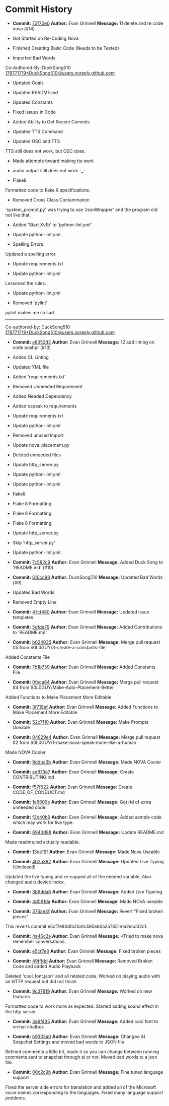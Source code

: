# Commit History

- **Commit:** [72f70e0](https://github.com/S0L0GUY/NOVA-AI/commit/72f70e079664b5792c6d59e3010bbe033ed00790)
  **Author:** Evan Grinnell
  **Message:** 11 delete and re code nova (#14)

* Got Started on Re-Coding Nova

* Finished Creating Basic Code (Needs to be Tested)

* Imported Bad Words

Co-Authored-By: DuckSong510 <179771719+DuckSong510@users.noreply.github.com>

* Updated Goals

* Updated README.md

* Updated Constants

* Fixed Issues in Code

* Added Ability to Get Recent Commits

* Updated TTS Command

* Updated OSC and TTS

TTS still does not work, but OSC does.

* Made attempts toward making tts work

* audio output still does not work -_-

* Flake8

Formatted code to flake 8 specifications.

* Removed Cross Class Contamination

'system_prompt.py' was trying to use 'JsonWrapper' and the program did not like that.

* Added 'Start Xvfb' to 'python-lint.yml'

* Update python-lint.yml

* Spelling Errors.

Updated a spelling error.

* Update requirements.txt

* Update python-lint.yml

Lessoned the rules.

* Update python-lint.yml

* Removed 'pylint'

pylint makes me so sad

---------

Co-authored-by: DuckSong510 <179771719+DuckSong510@users.noreply.github.com>

- **Commit:** [a8352d2](https://github.com/S0L0GUY/NOVA-AI/commit/a8352d264ccab37d5c2ba4eac26de714ba547013)
  **Author:** Evan Grinnell
  **Message:** 12 add linting on code pushpr (#13)

* Added CL Linting

* Updated YML file

* Added 'requirememts.txt'

* Removed Unneeded Requirement

* Added Needed Dependency

* Added espeak to requirements

* Update requirements.txt

* Update python-lint.yml

* Removed unused Import

* Update nova_placement.py

* Deleted unneeded files

* Update http_server.py

* Update python-lint.yml

* Update python-lint.yml

* flake8

* Flake 8 Formatting

* Flake 8 Formatting

* Flake 8 Formatting

* Update http_server.py

* Skip 'http_server.py'

* Update python-lint.yml

- **Commit:** [7c582c9](https://github.com/S0L0GUY/NOVA-AI/commit/7c582c90da9a54ab133dc11df02b6e0e506a3818)
  **Author:** Evan Grinnell
  **Message:** Added Duck Song to 'README.md' (#10)

- **Commit:** [610cc88](https://github.com/S0L0GUY/NOVA-AI/commit/610cc88718ced1ed1d484b59b86978228136ec8d)
  **Author:** DuckSong510
  **Message:** Updated Bad Words (#9)

* Updated Bad Words

* Removed Empty Line

- **Commit:** [47cf480](https://github.com/S0L0GUY/NOVA-AI/commit/47cf4801459474250a8f2552f400cbb12ed22fbf)
  **Author:** Evan Grinnell
  **Message:** Updated issue templates

- **Commit:** [5dfde79](https://github.com/S0L0GUY/NOVA-AI/commit/5dfde79461cd5bd39febe0f2485da28e8a05830f)
  **Author:** Evan Grinnell
  **Message:** Added Contributions to 'README.md'

- **Commit:** [b624035](https://github.com/S0L0GUY/NOVA-AI/commit/b624035e0071d67468c4321c0c7a8b14e8356aa4)
  **Author:** Evan Grinnell
  **Message:** Merge pull request #5 from S0L0GUY/3-create-a-constants-file

Added Constants File

- **Commit:** [7b1b739](https://github.com/S0L0GUY/NOVA-AI/commit/7b1b7394716f1f1c28ffaa7da44055b4bcb2adec)
  **Author:** Evan Grinnell
  **Message:** Added Constants File

- **Commit:** [0feca84](https://github.com/S0L0GUY/NOVA-AI/commit/0feca84a69237c34bf974839caa823ad5d730d13)
  **Author:** Evan Grinnell
  **Message:** Merge pull request #4 from S0L0GUY/Make-Auto-Placement-Better

Added Functions to Make Placement More Editable

- **Commit:** [3f719ef](https://github.com/S0L0GUY/NOVA-AI/commit/3f719ef3664aaec6e68d5ae1209b2cfebc1bb46e)
  **Author:** Evan Grinnell
  **Message:** Added Functions to Make Placement More Editable

- **Commit:** [52c7f10](https://github.com/S0L0GUY/NOVA-AI/commit/52c7f10225bd3511de0181cd32c5f6e3c45b891f)
  **Author:** Evan Grinnell
  **Message:** Make Prompts Useable

- **Commit:** [04829e4](https://github.com/S0L0GUY/NOVA-AI/commit/04829e486ecd743c0d7df6e262c599ca06d40ef5)
  **Author:** Evan Grinnell
  **Message:** Merge pull request #2 from S0L0GUY/1-make-nova-speak-more-like-a-human

Made NOVA Cooler

- **Commit:** [9ddba3b](https://github.com/S0L0GUY/NOVA-AI/commit/9ddba3b0056f9c15a80599892cc44c84c3073815)
  **Author:** Evan Grinnell
  **Message:** Made NOVA Cooler

- **Commit:** [ad973e7](https://github.com/S0L0GUY/NOVA-AI/commit/ad973e76f170fc34e5fa1288110d063532c35ae5)
  **Author:** Evan Grinnell
  **Message:** Create CONTRIBUTING.md

- **Commit:** [f57f922](https://github.com/S0L0GUY/NOVA-AI/commit/f57f9225d46b298978a55a743227b05215fd6d3a)
  **Author:** Evan Grinnell
  **Message:** Create CODE_OF_CONDUCT.md

- **Commit:** [1a6809e](https://github.com/S0L0GUY/NOVA-AI/commit/1a6809e2423694867492430420dfeba835903b13)
  **Author:** Evan Grinnell
  **Message:** Got rid of extra unneeded code.

- **Commit:** [f2b40b9](https://github.com/S0L0GUY/NOVA-AI/commit/f2b40b96bacbd06d0dbffaa36a916637d9cbb465)
  **Author:** Evan Grinnell
  **Message:** Added sample code which may work for live type.

- **Commit:** [6943d88](https://github.com/S0L0GUY/NOVA-AI/commit/6943d887d00afacfdf62a8f3c4e0a1da1f26840e)
  **Author:** Evan Grinnell
  **Message:** Update README.md

Made readme.md actually readable.

- **Commit:** [13de19f](https://github.com/S0L0GUY/NOVA-AI/commit/13de19f7132d831af60a53a5a61de463e8652321)
  **Author:** Evan Grinnell
  **Message:** Made Nova Useable

- **Commit:** [4b2a382](https://github.com/S0L0GUY/NOVA-AI/commit/4b2a382be3aa3501de24cf27ffd3fd2c8c772261)
  **Author:** Evan Grinnell
  **Message:** Updated Live Typing (Unclosed)

Updated the live typing and re-capped all of the needed variable. Also changed audio device index.

- **Commit:** [3b9dda6](https://github.com/S0L0GUY/NOVA-AI/commit/3b9dda648692daec450f1481007cd3adb08eda81)
  **Author:** Evan Grinnell
  **Message:** Added Live Typeing

- **Commit:** [4d061da](https://github.com/S0L0GUY/NOVA-AI/commit/4d061da4a1507455e32a5094ae08f8bd7b88c133)
  **Author:** Evan Grinnell
  **Message:** Made NOVA useable

- **Commit:** [376ae4f](https://github.com/S0L0GUY/NOVA-AI/commit/376ae4f96d9d69923d0e5ad7dd22713a3cd80a96)
  **Author:** Evan Grinnell
  **Message:** Revert "Fixed broken pieces"

This reverts commit e5cf7e80dfa20a1c495eb0a2a7651e1a2ecd32c1.

- **Commit:** [4a46c2a](https://github.com/S0L0GUY/NOVA-AI/commit/4a46c2a5a24528d22f66aafd3d7266a8cfe80829)
  **Author:** Evan Grinnell
  **Message:** *Tried to make nova remember conversations.

- **Commit:** [e5cf7e8](https://github.com/S0L0GUY/NOVA-AI/commit/e5cf7e80dfa20a1c495eb0a2a7651e1a2ecd32c1)
  **Author:** Evan Grinnell
  **Message:** Fixed broken pieces

- **Commit:** [49fffdd](https://github.com/S0L0GUY/NOVA-AI/commit/49fffdddcc80af762e214c47c7d221e1acfb6733)
  **Author:** Evan Grinnell
  **Message:** Removed Broken Code and added Audio Playback

Deleted 'cool_font.json' and all related code. Worked on playing audio with an HTTP request but did not finish.

- **Commit:** [9c37819](https://github.com/S0L0GUY/NOVA-AI/commit/9c37819632249aef1f73da805433393c103a2ea8)
  **Author:** Evan Grinnell
  **Message:** Worked on new features

Formatted code to work more as expected. Started adding sound effect in the http server.

- **Commit:** [4e9f435](https://github.com/S0L0GUY/NOVA-AI/commit/4e9f435d4fd633250dd176566626b4cc8b8c2728)
  **Author:** Evan Grinnell
  **Message:** Added cool font to vrchat chatbox

- **Commit:** [b9305a0](https://github.com/S0L0GUY/NOVA-AI/commit/b9305a0833438bff508916aeaad589eaf9bbbe2e)
  **Author:** Evan Grinnell
  **Message:** Changed AI Snapchat Settings and moved bad words to JSON file

Refined comments a little bit, made it so you can change between running comments sent to snapchat through ai or not. Moved bad words to a json file.

- **Commit:** [00c2c9b](https://github.com/S0L0GUY/NOVA-AI/commit/00c2c9b8cbcf0a0055d5a338d0b3176ddf9874ce)
  **Author:** Evan Grinnell
  **Message:** Fine tuned language support

Fixed the server side errors for translation and added all of the Microsoft voice names corresponding to the languages. Fixed many language support problems.


